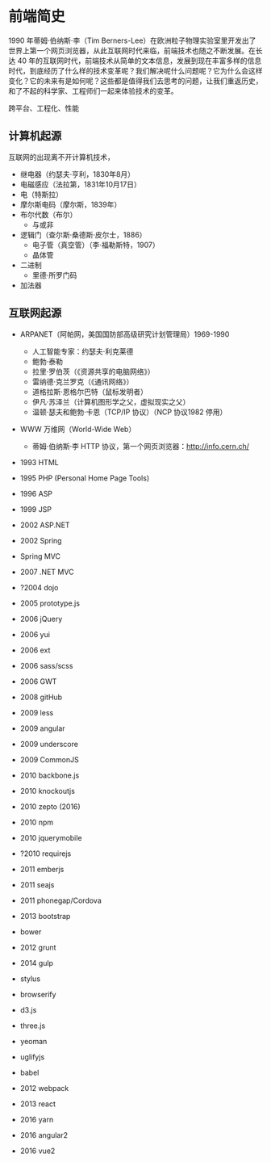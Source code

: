 # 前端简史
1990 年蒂姆·伯纳斯·李（Tim Berners-Lee）在欧洲粒子物理实验室里开发出了世界上第一个网页浏览器，从此互联网时代来临，前端技术也随之不断发展。在长达 40 年的互联网时代，前端技术从简单的文本信息，发展到现在丰富多样的信息时代，到底经历了什么样的技术变革呢？我们解决呢什么问题呢？它为什么会这样变化？它的未来有是如何呢？这些都是值得我们去思考的问题，让我们重返历史，和了不起的科学家、工程师们一起来体验技术的变革。

跨平台、工程化、性能

## 计算机起源
互联网的出现离不开计算机技术，

* 继电器（约瑟夫·亨利，1830年8月）
* 电磁感应（法拉第，1831年10月17日）
* 电（特斯拉）
* 摩尔斯电码（摩尔斯，1839年）
* 布尔代数（布尔）
    * 与或非
* 逻辑门（查尔斯·桑德斯·皮尔士，1886）
    * 电子管（真空管）（李‧福勒斯特，1907）
    * 晶体管
* 二进制
    * 里德·所罗门码
* 加法器

## 互联网起源

* ARPANET（阿帕网，美国国防部高级研究计划管理局）1969-1990
    * 人工智能专家：约瑟夫·利克莱德
    * 鲍勃·泰勒
    * 拉里·罗伯茨（《资源共享的电脑网络》）
    * 雷纳德·克兰罗克（《通讯网络》）
    * 道格拉斯·恩格尔巴特（鼠标发明者）
    * 伊凡·苏泽兰（计算机图形学之父，虚拟现实之父）
    * 温顿·瑟夫和鲍勃·卡恩（TCP/IP 协议）（NCP 协议1982 停用）
* WWW 万维网（World-Wide Web）
    * 蒂姆·伯纳斯·李 HTTP 协议，第一个网页浏览器：http://info.cern.ch/


* 1993 HTML
* 1995 PHP (Personal Home Page Tools)
* 1996 ASP
* 1999 JSP

* 2002 ASP.NET
* 2002 Spring
* Spring MVC
* 2007 .NET MVC
* ?2004 dojo
* 2005 prototype.js
* 2006 jQuery
* 2006 yui
* 2006 ext
* 2006 sass/scss
* 2006 GWT

* 2008 gitHub
* 2009 less
* 2009 angular
* 2009 underscore
* 2009 CommonJS
* 2010 backbone.js
* 2010 knockoutjs

* 2010 zepto (2016)
* 2010 npm
* 2010 jquerymobile
* ?2010 requirejs
* 2011 emberjs
* 2011 seajs
* 2011 phonegap/Cordova
* 2013 bootstrap
* bower
* 2012 grunt
* 2014 gulp
* stylus
* browserify
* d3.js
* three.js
* yeoman
* uglifyjs
* babel

* 2012 webpack
* 2013 react
* 2016 yarn
* 2016 angular2
* 2016 vue2


